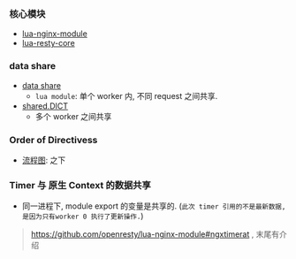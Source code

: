 ### 核心模块

- [lua-nginx-module](https://github.com/openresty/lua-nginx-module)
- [lua-resty-core](https://github.com/openresty/lua-resty-core/)

### data share

- [data share](https://github.com/openresty/lua-nginx-module#data-sharing-within-an-nginx-worker)
  - `lua module`: 单个 worker 内, 不同 request 之间共享.
- [shared.DICT](https://github.com/openresty/lua-nginx-module#ngxshareddic)
  - 多个 worker 之间共享

### Order of Directivess

- [流程图](https://github.com/openresty/lua-nginx-module#directives): 之下

### Timer 与 原生 Context 的数据共享

- 同一进程下, module export 的变量是共享的. (`此次 timer 引用的不是最新数据, 是因为只有worker 0 执行了更新操作.`)

> https://github.com/openresty/lua-nginx-module#ngxtimerat , 末尾有介绍
